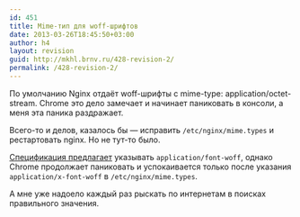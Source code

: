```yaml
---
id: 451
title: Mime-тип для woff-шрифтов
date: 2013-03-26T18:45:50+03:00
author: h4
layout: revision
guid: http://mkhl.brnv.ru/428-revision-2/
permalink: /428-revision-2/
---
```

По умолчанию Nginx отдаёт woff-шрифты с mime-type: application/octet-stream. Chrome это дело замечает и начинает паниковать в консоли, а меня эта паника раздражает.

Всего-то и делов, казалось бы — исправить `/etc/nginx/mime.types` и рестартовать nginx. Но не тут-то было.

[Спецификация предлагает](http://www.w3.org/TR/WOFF/#appendix-b) указывать `application/font-woff`, однако Chrome продолжает паниковать и успокаивается только после указания `application/x-font-woff` в `/etc/nginx/mime.types`.

А мне уже надоело каждый раз рыскать по интернетам в поисках правильного значения.